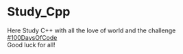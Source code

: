 # Study_Cpp

Here Study C++ with all the love of world and the challenge <a href="https://twitter.com/search?q=%23100DaysOfCode&src=typeahead_click">#100DaysOfCode</a>
<br>Good luck for all!
